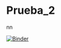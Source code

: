 # Prueba_2
nn


[![Binder](https://mybinder.org/badge_logo.svg)](https://mybinder.org/v2/gh/tesis-2021/Prueba_2/main?filepath=Prueba_1.mlx)
